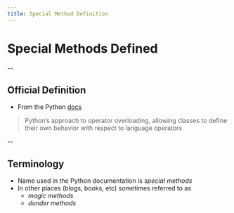 ```yaml
---
title: Special Method Definition
---
```


# Special Methods Defined

--

## Official Definition

- From the Python [docs](https://docs.python.org/3/reference/datamodel.html#special-method-names)
> Python’s approach to operator overloading, allowing classes to define their own behavior with respect to language operators

--

## Terminology

- Name used in the Python documentation is _special methods_
- In other places (blogs, books, etc) sometimes referred to as 
  - _magic methods_
  - _dunder methods_
